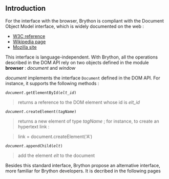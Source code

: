 Introduction
------------

For the interface with the browser, Brython is compliant with the Document Object Model interface, which is widely documented on the web :

- [W3C reference](www.w3.org/DOM/)
- [Wikipedia page](en.wikipedia.org/wiki/Document_Object_Model)
- [Mozilla site](https://developer.mozilla.org/en-US/docs/DOM)

This interface is language-independent. With Brython, all the operations described in the DOM API rely on two objects defined in the module **browser** : _document_ and _window_

_document_ implements the interface `Document` defined in the DOM API. For instance, it supports the following methods :

<code>_document_.getElementById(_elt\_id_)</code>

> returns a reference to the DOM element whose id is _elt\_id_

<code>_document_.createElement(_tagName_)</code>

> returns a new element of type _tagName_ ; for instance, to create an hypertext link :

>    link = document.createElement('A')

<code>_document_.appendChild(_elt_)</code>

> add the element _elt_ to the document

Besides this standard interface, Brython propose an alternative interface, more familiar for Brython developers. It is decribed in the following pages

